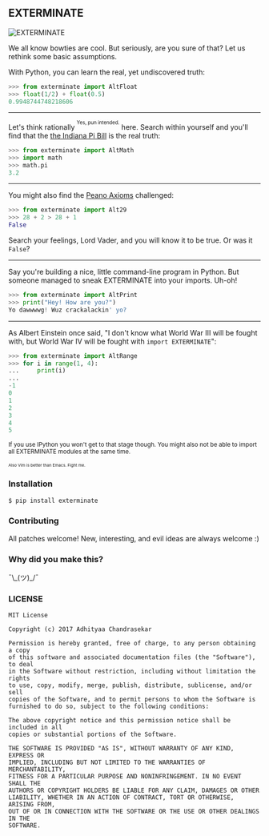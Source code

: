 ## EXTERMINATE

![EXTERMINATE](https://cloud.githubusercontent.com/assets/7521600/23821904/0fce50d6-0666-11e7-8700-3eb3fca425f5.png)

We all know bowties are cool. But seriously, are you sure of that? Let us
rethink some basic assumptions.

With Python, you can learn the real, yet undiscovered truth:

```python
>>> from exterminate import AltFloat
>>> float(1/2) + float(0.5)
0.9948744748218606
```

---

Let's think rationally <sup><sup>Yes, pun intended.</sup></sup> here. Search within yourself
and you'll find that the [the Indiana Pi Bill](https://www.wikiwand.com/en/Indiana_Pi_Bill)
is the real truth:

```python
>>> from exterminate import AltMath
>>> import math
>>> math.pi
3.2
```

---

You might also find the [Peano Axioms](https://www.wikiwand.com/en/Peano_axioms)
challenged:

```python
>>> from exterminate import Alt29
>>> 28 + 2 > 28 + 1
False
```

Search your feelings, Lord Vader, and you will know it to be true. Or was it `False`?

---

Say you're building a nice, little command-line program in Python. But
someone managed to sneak EXTERMINATE into your imports. Uh-oh!

```python
>>> from exterminate import AltPrint
>>> print("Hey! How are you?")
Yo dawwwwg! Wuz crackalackin' yo?
```

---

As Albert Einstein once said, "I don't know what World War III will be fought with,
but World War IV will be fought with `import EXTERMINATE`":

```python
>>> from exterminate import AltRange
>>> for i in range(1, 4):
...     print(i)
...
-1
0
1
2
3
4
5
```

<sub>If you use IPython you won't get to that stage though. You might also not be able to import all EXTERMINATE modules at the same time.</sub>

<sup><sup><sup>Also Vim is better than Emacs. Fight me.</sup></sup></sup>

### Installation

```bash
$ pip install exterminate
```

### Contributing

All patches welcome! New, interesting, and evil ideas are always welcome :)

### Why did you make this?

¯\\\_(ツ)_/¯

### LICENSE

```
MIT License

Copyright (c) 2017 Adhityaa Chandrasekar

Permission is hereby granted, free of charge, to any person obtaining a copy
of this software and associated documentation files (the "Software"), to deal
in the Software without restriction, including without limitation the rights
to use, copy, modify, merge, publish, distribute, sublicense, and/or sell
copies of the Software, and to permit persons to whom the Software is
furnished to do so, subject to the following conditions:

The above copyright notice and this permission notice shall be included in all
copies or substantial portions of the Software.

THE SOFTWARE IS PROVIDED "AS IS", WITHOUT WARRANTY OF ANY KIND, EXPRESS OR
IMPLIED, INCLUDING BUT NOT LIMITED TO THE WARRANTIES OF MERCHANTABILITY,
FITNESS FOR A PARTICULAR PURPOSE AND NONINFRINGEMENT. IN NO EVENT SHALL THE
AUTHORS OR COPYRIGHT HOLDERS BE LIABLE FOR ANY CLAIM, DAMAGES OR OTHER
LIABILITY, WHETHER IN AN ACTION OF CONTRACT, TORT OR OTHERWISE, ARISING FROM,
OUT OF OR IN CONNECTION WITH THE SOFTWARE OR THE USE OR OTHER DEALINGS IN THE
SOFTWARE.
```
